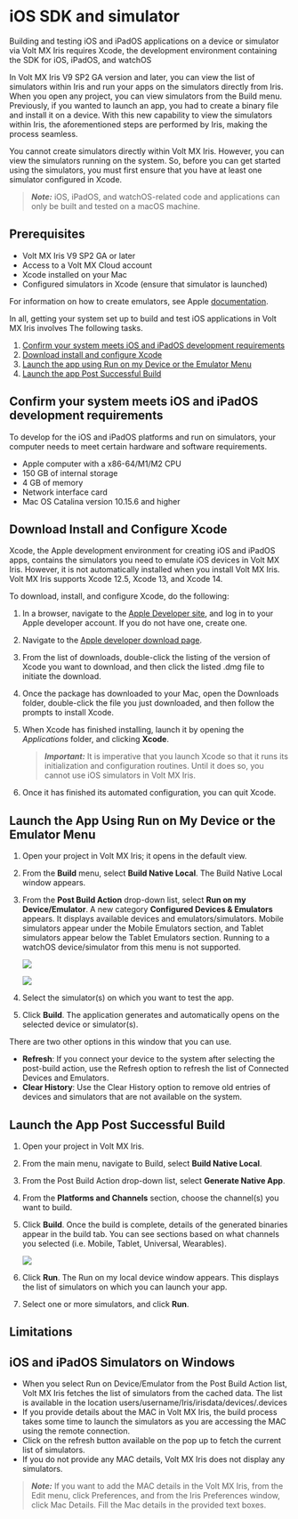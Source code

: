                           


iOS SDK and simulator
======================

Building and testing iOS and iPadOS applications on a device or simulator via Volt MX Iris requires Xcode, the development environment containing the SDK for iOS, iPadOS, and watchOS

In Volt MX Iris V9 SP2 GA version and later, you can view the list of simulators within Iris and run your apps on the simulators directly from Iris. When you open any project, you can view simulators from the Build menu. Previously, if you wanted to launch an app, you had to create a binary file and install it on a device. With this new capability to view the simulators within Iris, the aforementioned steps are performed by Iris, making the process seamless.

You cannot create simulators directly within Volt MX Iris. However, you can view the simulators running on the system. So, before you can get started using the simulators, you must first ensure that you have at least one simulator configured in Xcode.

> **_Note:_** iOS, iPadOS, and watchOS-related code and applications can only be built and tested on a macOS machine.

Prerequisites
-------------

*   Volt MX Iris V9 SP2 GA or later
*   Access to a Volt MX Cloud account
*   Xcode installed on your Mac
*   Configured simulators in Xcode (ensure that simulator is launched)

For information on how to create emulators, see Apple [documentation](https://developer.apple.com/documentation/xcode/running-your-app-in-simulator-or-on-a-device/).

In all, getting your system set up to build and test iOS applications in Volt MX Iris involves The following tasks.

1.  [Confirm your system meets iOS and iPadOS development requirements](#confirm-your-system-meets-iOS-and-iPadOS-development-requirements)
2.  [Download install and configure Xcode](#download-install-and-configure-xcode)
3.  [Launch the app using Run on my Device or the Emulator Menu](#launch-the-app-using-run-on-my-device-or-the-emulator-menu)
4.  [Launch the app Post Successful Build](#launch-the-app-post-successful-build)
    

Confirm your system meets iOS and iPadOS development requirements
-------------------------------------------------------------------
To develop for the iOS and iPadOS platforms and run on simulators, your computer needs to meet certain hardware and software requirements.

*   Apple computer with a x86-64/M1/M2 CPU
*   150 GB of internal storage
*   4 GB of memory
*   Network interface card
*   Mac OS Catalina version 10.15.6 and higher

Download Install and Configure Xcode
--------------------------------------

Xcode, the Apple development environment for creating iOS and iPadOS apps, contains the simulators you need to emulate iOS devices in Volt MX Iris. However, it is not automatically installed when you install Volt MX Iris. Volt MX Iris supports Xcode 12.5,  Xcode 13, and Xcode 14.

To download, install, and configure Xcode, do the following:

1.  In a browser, navigate to the [Apple Developer site](https://developer.apple.com/downloads/index.action), and log in to your Apple developer account. If you do not have one, create one.
2.  Navigate to the [Apple developer download page](https://developer.apple.com/downloads/index.action).
3.  From the list of downloads, double-click the listing of the version of Xcode you want to download, and then click the listed .dmg file to initiate the download.
4. Once the package has downloaded to your Mac, open the Downloads folder, double-click the file you just downloaded, and then follow the prompts to install Xcode.
5.  When Xcode has finished installing, launch it by opening the _Applications_ folder, and clicking **Xcode**.
    
    > **_Important:_** It is imperative that you launch Xcode so that it runs its initialization and configuration routines. Until it does so, you cannot use iOS simulators in Volt MX Iris.

6.	Once it has finished its automated configuration, you can quit Xcode.


Launch the App Using Run on My Device or the Emulator Menu
------------------------------------------------------------

1.  Open your project in Volt MX Iris; it opens in the default view.
2. 	From the **Build** menu, select **Build Native Local**. The Build Native Local window appears. 
3.  From the **Post Build Action** drop-down list, select **Run on my Device/Emulator**. A new category **Configured Devices & Emulators** appears. It displays available devices and emulators/simulators. Mobile simulators appear under the Mobile Emulators section, and Tablet simulators appear below the Tablet Emulators section. Running to a watchOS device/simulator from this menu is not supported.

     ![](Resources/Images/Emulators_23AVDs3_672x241.png)

     ![](Resources/Images/Emulators_22AVDs3_672x241.png)

4. Select the simulator(s) on which you want to test the app. 
5. Click **Build**. The application generates and automatically opens on the selected device or simulator(s).

There are two other options in this window that you can use.

* **Refresh**: If you connect your device to the system after selecting the post-build action, use the Refresh option to refresh the list of Connected Devices and Emulators.
* **Clear History**: Use the Clear History option to remove old entries of devices and simulators that are not available on the system.

Launch the App Post Successful Build
------------------------------------

1.	Open your project in Volt MX Iris.
2.	From the main menu, navigate to Build, select **Build Native Local**. 
3.	From the Post Build Action drop-down list, select **Generate Native App**.
4.	From the **Platforms and Channels** section, choose the channel(s) you want to build.
5.	Click **Build**. Once the build is complete, details of the generated binaries appear in the build tab. You can see sections based on what channels you selected (i.e. Mobile, Tablet, Universal, Wearables).
    

    ![](Resources/Images/Emulators_21AVDs3_672x241.png)


6.	Click **Run**. The Run on my local device window appears. This displays the list of simulators on which you can launch your app.
7.	Select one or more simulators, and click **Run**.


Limitations
-----------

iOS and iPadOS Simulators on Windows
-------------------------------------

* When you select Run on Device/Emulator from the Post Build Action list, Volt MX Iris fetches the list of simulators from the cached data. The list is available in the location users/username/Iris/irisdata/devices/.devices
* If you provide details about the MAC in Volt MX Iris, the build process takes some time to launch the simulators as you are accessing the MAC using the remote connection.
* Click on the refresh button available on the pop up to fetch the current list of simulators.
* If you do not provide any MAC details, Volt MX Iris does not display any simulators.


> **_Note:_** If you want to add the MAC details in the Volt MX Iris, from the Edit menu, click Preferences, and from the Iris Preferences window, click Mac Details. Fill the Mac details in the provided text boxes.